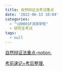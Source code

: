 ```yaml
---
title: 自然辩证法考试重点
date: '2022-06-13 10:04'
categories:
  - "\U0001F3EB学校"
  - 研究生考试
tags:
  - null
---
```

[自然辩证法重点-notion.](https://skinny-girl-067.notion.site/832c73b10a1849e49262e0d8eb1b505b)


[考前速记+考后整理.](https://skinny-girl-067.notion.site/de438994556a4d8fb3c7aa7cbdec36d9)





